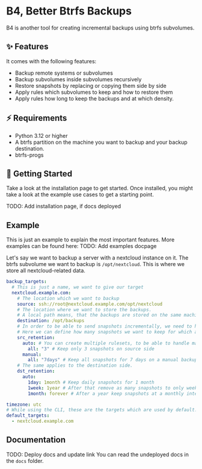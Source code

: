 # B4, Better Btrfs Backups

B4 is another tool for creating incremental backups using btrfs subvolumes.


## ✨ Features

It comes with the following features:
- Backup remote systems or subvolumes
- Backup subvolumes inside subvolumes recursively
- Restore snapshots by replacing or copying them side by side
- Apply rules which subvolumes to keep and how to restore them
- Apply rules how long to keep the backups and at which density.

## ⚡️ Requirements

- Python 3.12 or higher
- A btrfs partition on the machine you want to backup and your backup destination.
- btrfs-progs

## 🚀 Getting Started

Take a look at the installation page to get started.
Once installed, you might take a look at the example use cases to get a starting point.

TODO: Add installation page, if docs deployed

## Example

This is just an example to explain the most important features. More examples can be found here:
TODO: Add examples docpage

Let's say we want to backup a server with a nextcloud instance on it. The btrfs subvolume we want to backup is `/opt/nextcloud`. This is where we store all nextcloud-related data.

```yaml
backup_targets:
  # This is just a name, we want to give our target
  nextcloud.example.com:
    # The location which we want to backup
    source: ssh://root@nextcloud.example.com/opt/nextcloud
    # The location where we want to store the backups.
    # A local path means, that the backups are stored on the same machine as b4.
    destination: /opt/backups
    # In order to be able to send snapshots incrementally, we need to have at least one parent snapshot on source side.
    # Here we can define how many snapshots we want to keep for which amount of time.
    src_retention:
      auto: # You can create multiple rulesets, to be able to handle manual snapshots differently than automatic ones.
        all: "3" # Keep only 3 snapshots on source side
      manual:
        all: "7days" # Keep all snapshots for 7 days on a manual backup
    # The same applies to the destination side.
    dst_retention:
      auto:
        1day: 1month # Keep daily snapshots for 1 month
        1week: 1year # After that remove as many snapshots to only weekly snapshots remain, which are kept fpr a year
        1month: forever # After a year keep snapshots at a monthly interval forever

timezone: utc
# While using the CLI, these are the targets which are used by default.
default_targets:
  - nextcloud.example.com
```


## Documentation

TODO: Deploy docs and update link
You can read the undeployed docs in the `docs` folder.
